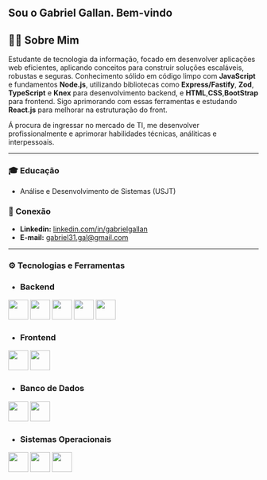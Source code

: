 ## Sou o Gabriel Gallan. Bem-vindo
## 👨‍💻 Sobre Mim
Estudante de tecnologia da informação, focado em desenvolver aplicações web eficientes, aplicando conceitos para construir soluções escaláveis, robustas e seguras. Conhecimento sólido em código limpo com **JavaScript** e fundamentos **Node.js**, utilizando bibliotecas como **Express/Fastify**, **Zod**, **TypeScript** e **Knex** para desenvolvimento backend, e **HTML**,**CSS**,**BootStrap** para frontend. Sigo aprimorando com essas ferramentas e estudando **React.js** para melhorar na estruturação do front. 

Á procura de ingressar no mercado de TI, me desenvolver profissionalmente e aprimorar habilidades técnicas, análiticas e interpessoais. 

---

### 🎓 Educação
- Análise e Desenvolvimento de Sistemas (USJT)

### 🔗 Conexão
- **Linkedin:** [linkedin.com/in/gabrielgallan](https://www.linkedin.com/in/gabrielgallan/)
- **E-mail:** [gabriel31.gal@gmail.com](mailto:gabriel31.gal@gmail.com)

---

### ⚙️ Tecnologias e Ferramentas
- ### Backend
<div>
<img src="https://cdn.jsdelivr.net/gh/devicons/devicon@latest/icons/javascript/javascript-original.svg" width="40" />
<img src="https://cdn.jsdelivr.net/gh/devicons/devicon@latest/icons/typescript/typescript-plain.svg" width="40"/>     
<img src="https://cdn.jsdelivr.net/gh/devicons/devicon@latest/icons/nodejs/nodejs-original.svg" width="40"/>
<img src="https://cdn.jsdelivr.net/gh/devicons/devicon@latest/icons/fastify/fastify-plain.svg" width="40"/>
<img src="https://cdn.jsdelivr.net/gh/devicons/devicon@latest/icons/knexjs/knexjs-original.svg" width="40"/>
</div>

- ### Frontend
<div>
<img src="https://cdn.jsdelivr.net/gh/devicons/devicon@latest/icons/html5/html5-original.svg" width="40"/>
<img src="https://cdn.jsdelivr.net/gh/devicons/devicon@latest/icons/css3/css3-original.svg" width="40"/>
</div>

- ### Banco de Dados
<div>
<img src="https://cdn.jsdelivr.net/gh/devicons/devicon@latest/icons/sqlite/sqlite-plain.svg" width="40"/>
<img src="https://cdn.jsdelivr.net/gh/devicons/devicon@latest/icons/mongodb/mongodb-original.svg" width="40"/>          
</div>

- ### Sistemas Operacionais
<div>
<img src="https://cdn.jsdelivr.net/gh/devicons/devicon@latest/icons/windows8/windows8-original.svg" width="40"/>
<img src="https://cdn.jsdelivr.net/gh/devicons/devicon@latest/icons/linux/linux-original.svg" width="40"/>          
<img src="https://cdn.jsdelivr.net/gh/devicons/devicon@latest/icons/ubuntu/ubuntu-original.svg" width="40"/>
</div>

          
          
          
          
          
          
